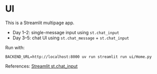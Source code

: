 # UI

This is a Streamlit multipage app.

- Day 1–2: single-message input using `st.chat_input`
- Day 3–5: chat UI using `st.chat_message` + `st.chat_input`

Run with:

```
BACKEND_URL=http://localhost:8000 uv run streamlit run ui/Home.py
```

References: [Streamlit st.chat_input](https://docs.streamlit.io/develop/api-reference/chat/st.chat_input)
